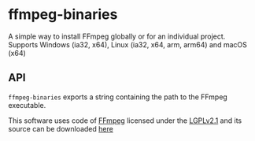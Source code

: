 # ffmpeg-binaries
A simple way to install FFmpeg globally or for an individual project.  
Supports Windows (ia32, x64), Linux (ia32, x64, arm, arm64) and macOS (x64)

## API
`ffmpeg-binaries` exports a string containing the path to the FFmpeg executable.


This software uses code of <a href=http://ffmpeg.org>FFmpeg</a> licensed under the <a href=http://www.gnu.org/licenses/old-licenses/lgpl-2.1.html>LGPLv2.1</a> and its source can be downloaded [here](ffmpeg)
